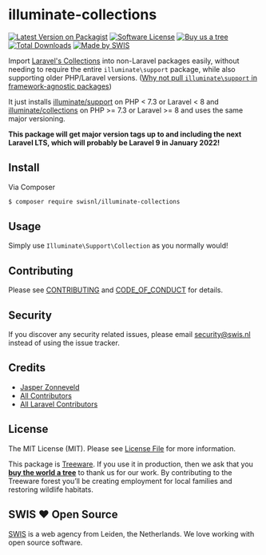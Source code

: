 # illuminate-collections

[![Latest Version on Packagist][ico-version]][link-packagist]
[![Software License][ico-license]](LICENSE.md)
[![Buy us a tree][ico-treeware]][link-treeware]
[![Total Downloads][ico-downloads]][link-downloads]
[![Made by SWIS][ico-swis]][link-swis]

Import [Laravel's Collections](https://laravel.com/docs/collections) into non-Laravel packages easily, without needing to require the entire `illuminate\support` package, while also supporting older PHP/Laravel versions. ([Why not pull `illuminate\support` in framework-agnostic packages](https://mattallan.org/posts/dont-use-illuminate-support/))

It just installs [illuminate/support](https://packagist.org/packages/illuminate/support) on PHP < 7.3 or Laravel < 8 and [illuminate/collections](https://packagist.org/packages/illuminate/collections) on PHP >= 7.3 or Laravel >= 8 and uses the same major versioning.

**This package will get major version tags up to and including the next Laravel LTS, which will probably be Laravel 9 in January 2022!**

## Install

Via Composer

``` bash
$ composer require swisnl/illuminate-collections
```

## Usage

Simply use `Illuminate\Support\Collection` as you normally would!

## Contributing

Please see [CONTRIBUTING](CONTRIBUTING.md) and [CODE_OF_CONDUCT](CODE_OF_CONDUCT.md) for details.

## Security

If you discover any security related issues, please email security@swis.nl instead of using the issue tracker.

## Credits

- [Jasper Zonneveld][link-author]
- [All Contributors][link-contributors]
- [All Laravel Contributors][link-laravel-contributors]

## License

The MIT License (MIT). Please see [License File](LICENSE.md) for more information.

This package is [Treeware](https://treeware.earth). If you use it in production, then we ask that you [**buy the world a tree**][link-treeware] to thank us for our work. By contributing to the Treeware forest you’ll be creating employment for local families and restoring wildlife habitats.

## SWIS :heart: Open Source

[SWIS][link-swis] is a web agency from Leiden, the Netherlands. We love working with open source software. 

[ico-version]: https://img.shields.io/packagist/v/swisnl/illuminate-collections.svg?style=flat-square
[ico-license]: https://img.shields.io/badge/license-MIT-brightgreen.svg?style=flat-square
[ico-treeware]: https://img.shields.io/badge/Treeware-%F0%9F%8C%B3-lightgreen?style=flat-square
[ico-downloads]: https://img.shields.io/packagist/dt/swisnl/illuminate-collections.svg?style=flat-square
[ico-swis]: https://img.shields.io/badge/%F0%9F%9A%80-made%20by%20SWIS-%230737A9.svg?style=flat-square

[link-packagist]: https://packagist.org/packages/swisnl/illuminate-collections
[link-downloads]: https://packagist.org/packages/swisnl/illuminate-collections
[link-treeware]: https://plant.treeware.earth/swisnl/illuminate-collections
[link-author]: https://github.com/JaZo
[link-contributors]: ../../contributors
[link-laravel-contributors]: https://github.com/illuminate/collections/graphs/contributors
[link-swis]: https://www.swis.nl
